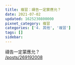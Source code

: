 ```yaml
---
title: 複習：禱告一定蒙應允？
date: 2021-07-02
updated: 1625230800000
pixnet_category: 複習
categories: ['4. 其他', '複習']
tags: []
sidebar: 
---
```


<p>禱告一定蒙應允？<br/>
<a href="/posts/269192008" target="_blank">/posts/269192008</a></p>
<p> </p>
